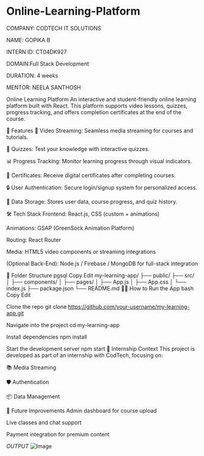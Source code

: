 # Online-Learning-Platform

COMPANY: CODTECH IT SOLUTIONS

NAME: GOPIKA B

INTERN ID: CT04DK927

DOMAIN:Full Stack Development

DURATION: 4 weeks

MENTOR: NEELA SANTHOSH

Online Learning Platform An interactive and student-friendly online learning platform built with React. This platform supports video lessons, quizzes, progress tracking, and offers completion certificates at the end of the course.

🚀 Features 🎥 Video Streaming: Seamless media streaming for courses and tutorials.

🧠 Quizzes: Test your knowledge with interactive quizzes.

📊 Progress Tracking: Monitor learning progress through visual indicators.

📜 Certificates: Receive digital certificates after completing courses.

🔒 User Authentication: Secure login/signup system for personalized access.

💾 Data Storage: Stores user data, course progress, and quiz history.

🛠️ Tech Stack Frontend: React.js, CSS (custom + animations)

Animations: GSAP (GreenSock Animation Platform)

Routing: React Router

Media: HTML5 video components or streaming integrations

(Optional Back-End): Node.js / Firebase / MongoDB for full-stack integration

📁 Folder Structure pgsql Copy Edit my-learning-app/ ├── public/ ├── src/ │ ├── components/ │ ├── pages/ │ ├── App.js │ ├── App.css │ └── index.js ├── package.json └── README.md 🧑‍💻 How to Run the App bash Copy Edit

Clone the repo
git clone https://github.com/your-username/my-learning-app.git

Navigate into the project
cd my-learning-app

Install dependencies
npm install

Start the development server
npm start 🏁 Internship Context This project is developed as part of an internship with CodTech, focusing on:

📚 Media Streaming

🛡️ Authentication

📦 Data Management

🌟 Future Improvements Admin dashboard for course upload

Live classes and chat support

Payment integration for premium content

*OUTPUT*
![Image](https://github.com/user-attachments/assets/682fc4d2-f696-49d0-a5d3-77665b3caee0)
